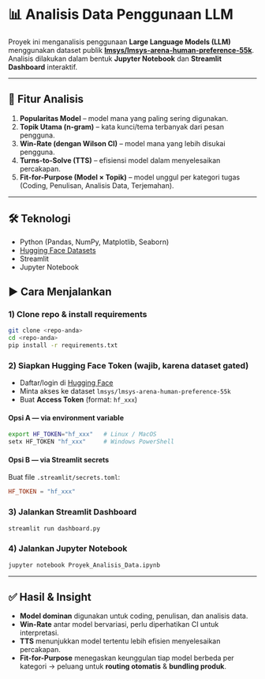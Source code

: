 # 📊 Analisis Data Penggunaan LLM

Proyek ini menganalisis penggunaan **Large Language Models (LLM)** menggunakan dataset publik **[lmsys/lmsys-arena-human-preference-55k](https://huggingface.co/datasets/lmsys/lmsys-arena-human-preference-55k)**.  
Analisis dilakukan dalam bentuk **Jupyter Notebook** dan **Streamlit Dashboard** interaktif.

---

## 🚀 Fitur Analisis
1. **Popularitas Model** – model mana yang paling sering digunakan.  
2. **Topik Utama (n-gram)** – kata kunci/tema terbanyak dari pesan pengguna.  
3. **Win-Rate (dengan Wilson CI)** – model mana yang lebih disukai pengguna.  
4. **Turns-to-Solve (TTS)** – efisiensi model dalam menyelesaikan percakapan.  
5. **Fit-for-Purpose (Model × Topik)** – model unggul per kategori tugas (Coding, Penulisan, Analisis Data, Terjemahan).  

---

## 🛠️ Teknologi
- Python (Pandas, NumPy, Matplotlib, Seaborn)
- [Hugging Face Datasets](https://huggingface.co/docs/datasets/)
- Streamlit
- Jupyter Notebook


## ▶️ Cara Menjalankan

### 1) Clone repo & install requirements
```bash
git clone <repo-anda>
cd <repo-anda>
pip install -r requirements.txt
````

### 2) Siapkan Hugging Face Token (wajib, karena dataset gated)

* Daftar/login di [Hugging Face](https://huggingface.co/)
* Minta akses ke dataset `lmsys/lmsys-arena-human-preference-55k`
* Buat **Access Token** (format: `hf_xxx`)

#### Opsi A — via environment variable

```bash
export HF_TOKEN="hf_xxx"   # Linux / MacOS
setx HF_TOKEN "hf_xxx"     # Windows PowerShell
```

#### Opsi B — via Streamlit secrets

Buat file `.streamlit/secrets.toml`:

```toml
HF_TOKEN = "hf_xxx"
```

### 3) Jalankan Streamlit Dashboard

```bash
streamlit run dashboard.py
```

### 4) Jalankan Jupyter Notebook

```bash
jupyter notebook Proyek_Analisis_Data.ipynb
```

---

## ✅ Hasil & Insight

* **Model dominan** digunakan untuk coding, penulisan, dan analisis data.
* **Win-Rate** antar model bervariasi, perlu diperhatikan CI untuk interpretasi.
* **TTS** menunjukkan model tertentu lebih efisien menyelesaikan percakapan.
* **Fit-for-Purpose** menegaskan keunggulan tiap model berbeda per kategori → peluang untuk **routing otomatis** & **bundling produk**.

